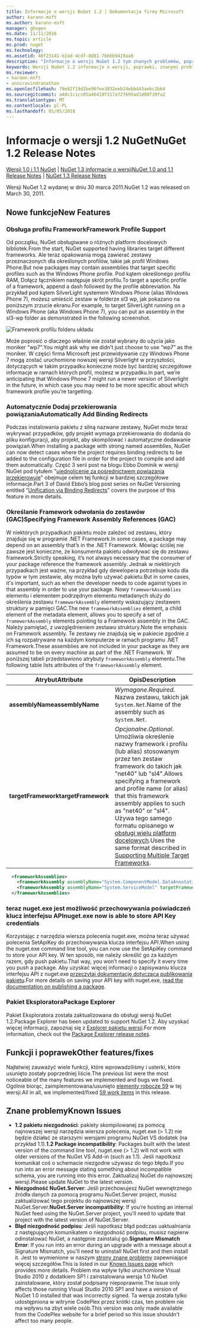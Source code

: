 ```yaml
---
title: Informacje o wersji NuGet 1.2 | Dokumentacja firmy Microsoft
author: karann-msft
ms.author: karann-msft
manager: ghogen
ms.date: 11/11/2016
ms.topic: article
ms.prod: nuget
ms.technology: 
ms.assetid: 48f23141-b2ad-4cdf-8d81-7bb6b9419aa6
description: "Informacje o wersji NuGet 1.2 tym znanych problemów, poprawki, dodatkowe funkcje i dcr."
keywords: Wersji NuGet 1.2 informacje o wersji, poprawki, znanymi problemami, nowe funkcje, dcr
ms.reviewer:
- karann-msft
- unniravindranathan
ms.openlocfilehash: 79e82f19d2be96fee3832eeb24ebb443aebc2b64
ms.sourcegitcommit: a40c1c1cc05a46410f317a72f695ad1d80f39fa2
ms.translationtype: MT
ms.contentlocale: pl-PL
ms.lasthandoff: 01/05/2018
---
```

# <a name="nuget-12-release-notes"></a><span data-ttu-id="e6311-104">Informacje o wersji 1.2 NuGet</span><span class="sxs-lookup"><span data-stu-id="e6311-104">NuGet 1.2 Release Notes</span></span>

<span data-ttu-id="e6311-105">[Wersji 1.0 i 1.1 NuGet](../release-notes/nuget-1.1.md) | [NuGet 1.3 informacje o wersji](../release-notes/nuget-1.3.md)</span><span class="sxs-lookup"><span data-stu-id="e6311-105">[NuGet 1.0 and 1.1 Release Notes](../release-notes/nuget-1.1.md) | [NuGet 1.3 Release Notes](../release-notes/nuget-1.3.md)</span></span>

<span data-ttu-id="e6311-106">Wersji NuGet 1.2 wydanej w dniu 30 marca 2011.</span><span class="sxs-lookup"><span data-stu-id="e6311-106">NuGet 1.2 was released on March 30, 2011.</span></span>

## <a name="new-features"></a><span data-ttu-id="e6311-107">Nowe funkcje</span><span class="sxs-lookup"><span data-stu-id="e6311-107">New Features</span></span>

### <a name="framework-profile-support"></a><span data-ttu-id="e6311-108">Obsługa profilu Framework</span><span class="sxs-lookup"><span data-stu-id="e6311-108">Framework Profile Support</span></span>

<span data-ttu-id="e6311-109">Od początku, NuGet obsługiwane o różnych platform docelowych bibliotek.</span><span class="sxs-lookup"><span data-stu-id="e6311-109">From the start, NuGet supported having libraries target different frameworks.</span></span> <span data-ttu-id="e6311-110">Ale teraz opakowania mogą zawierać zestawy przeznaczonych dla określonych profilów, takie jak profil Windows Phone.</span><span class="sxs-lookup"><span data-stu-id="e6311-110">But now packages may contain assemblies that target specific profiles such as the Windows Phone profile.</span></span> <span data-ttu-id="e6311-111">Pod kątem określonego profilu RAM, Dołącz łącznikiem następuje skrót profilu.</span><span class="sxs-lookup"><span data-stu-id="e6311-111">To target a specific profile of a framework, append a dash followed by the profile abbreviation.</span></span> <span data-ttu-id="e6311-112">Na przykład pod kątem SilverLight systemem Windows Phone (alias Windows Phone 7), możesz umieścić zestaw w folderze sl3 wp, jak pokazano na poniższym zrzucie ekranu.</span><span class="sxs-lookup"><span data-stu-id="e6311-112">For example, to target SilverLight running on a Windows Phone (aka Windows Phone 7), you can put an assembly in the sl3-wp folder as demonstrated in the following screenshot.</span></span>

![Framework profilu folderu układu](./media/framework-profile-support.png)

<span data-ttu-id="e6311-114">Może poprosić o dlaczego właśnie nie został wybrany do użycia jako moniker "wp7".</span><span class="sxs-lookup"><span data-stu-id="e6311-114">You might ask why we didn’t just choose to use “wp7” as the moniker.</span></span> <span data-ttu-id="e6311-115">W części firma Microsoft jest przewidywanie czy Windows Phone 7 mogą zostać uruchomione nowszej wersji Silverlight w przyszłości, dotyczących w takim przypadku konieczne może być bardziej szczegółowe informacje w ramach których profil, możesz w przypadku.</span><span class="sxs-lookup"><span data-stu-id="e6311-115">In part, we’re anticipating that Windows Phone 7 might run a newer version of Silverlight in the future, in which case you may need to be more specific about which framework profile you’re targetting.</span></span>

### <a name="automatically-add-binding-redirects"></a><span data-ttu-id="e6311-116">Automatycznie Dodaj przekierowania powiązania</span><span class="sxs-lookup"><span data-stu-id="e6311-116">Automatically Add Binding Redirects</span></span>

<span data-ttu-id="e6311-117">Podczas instalowania pakietu z silną nazwane zestawy, NuGet może teraz wykrywać przypadków, gdy projekt wymaga przekierowania do dodania do pliku konfiguracji, aby projekt, aby skompilować i automatyczne dodawanie powiązań.</span><span class="sxs-lookup"><span data-stu-id="e6311-117">When installing a package with strong named assemblies, NuGet can now detect cases where the project requires binding redirects to be added to the configuration file in order for the project to compile and add them automatically.</span></span> <span data-ttu-id="e6311-118">Część 3 serii post na blogu Ebbo Dominik w wersji NuGet pod tytułem "[ujednolicenie za pośrednictwem powiązania przekierowuje](http://blog.davidebbo.com/2011/01/nuget-versioning-part-3-unification-via.html)" obejmuje celem tej funkcji w bardziej szczegółowe informacje.</span><span class="sxs-lookup"><span data-stu-id="e6311-118">Part 3 of David Ebbo’s blog post series on NuGet Versioning entitled “[Unification via Binding Redirects](http://blog.davidebbo.com/2011/01/nuget-versioning-part-3-unification-via.html)” covers the purpose of this feature in more details.</span></span>

<a name="framework-assembly-refs"></a>

### <a name="specifying-framework-assembly-references-gac"></a><span data-ttu-id="e6311-119">Określanie Framework odwołania do zestawów (GAC)</span><span class="sxs-lookup"><span data-stu-id="e6311-119">Specifying Framework Assembly References (GAC)</span></span>

<span data-ttu-id="e6311-120">W niektórych przypadkach pakietu może zależeć od zestawu, który znajduje się w programie .NET Framework.</span><span class="sxs-lookup"><span data-stu-id="e6311-120">In some cases, a package may depend on an assembly that’s in the .NET Framework.</span></span> <span data-ttu-id="e6311-121">Mówiąc ściślej nie zawsze jest konieczne, że konsumenta pakietu odwoływać się do zestawu framework.</span><span class="sxs-lookup"><span data-stu-id="e6311-121">Strictly speaking, it’s not always necessary that the consumer of your package reference the framework assembly.</span></span> <span data-ttu-id="e6311-122">Jednak w niektórych przypadkach jest ważne, na przykład gdy dewelopera potrzebuje kodu dla typów w tym zestawie, aby można było używać pakietu.</span><span class="sxs-lookup"><span data-stu-id="e6311-122">But in some cases, it's important, such as when the developer needs to code against types in that assembly in order to use your package.</span></span> <span data-ttu-id="e6311-123">Nowy `frameworkAssemblies` elementu i elementem podrzędnym elementu metadanych służy do określenia zestawu `frameworkAssembly` elementy wskazujący zestawem struktury w pamięci GAC.</span><span class="sxs-lookup"><span data-stu-id="e6311-123">The new `frameworkAssemblies` element, a child element of the metadata element, allows you to specify a set of `frameworkAssembly` elements pointing to a Framework assembly in the GAC.</span></span> <span data-ttu-id="e6311-124">Należy pamiętać, z uwzględnieniem zestawu struktury.</span><span class="sxs-lookup"><span data-stu-id="e6311-124">Note the emphasis on Framework assembly.</span></span>
<span data-ttu-id="e6311-125">Te zestawy nie znajdują się w pakiecie zgodnie z ich są rozpatrywane na każdym komputerze w ramach programu .NET Framework.</span><span class="sxs-lookup"><span data-stu-id="e6311-125">These assemblies are not included in your package as they are assumed to be on every machine  as part of the .NET Framework.</span></span> <span data-ttu-id="e6311-126">W poniższej tabeli przedstawiono atrybuty `frameworkAssembly` elementu.</span><span class="sxs-lookup"><span data-stu-id="e6311-126">The following table lists attributes of the `frameworkAssembly` element.</span></span>


|<span data-ttu-id="e6311-127">Atrybut</span><span class="sxs-lookup"><span data-stu-id="e6311-127">Attribute</span></span> |<span data-ttu-id="e6311-128">Opis</span><span class="sxs-lookup"><span data-stu-id="e6311-128">Description</span></span>|
|----------------|-----------|
|<span data-ttu-id="e6311-129">**assemblyName**</span><span class="sxs-lookup"><span data-stu-id="e6311-129">**assemblyName**</span></span>|<span data-ttu-id="e6311-130">*Wymagane*.</span><span class="sxs-lookup"><span data-stu-id="e6311-130">*Required*.</span></span> <span data-ttu-id="e6311-131">Nazwa zestawu, takich jak `System.Net`.</span><span class="sxs-lookup"><span data-stu-id="e6311-131">Name of the assembly such as `System.Net`.</span></span>|
|<span data-ttu-id="e6311-132">**targetFramework**</span><span class="sxs-lookup"><span data-stu-id="e6311-132">**targetFramework**</span></span>|<span data-ttu-id="e6311-133">*Opcjonalne*.</span><span class="sxs-lookup"><span data-stu-id="e6311-133">*Optional*.</span></span> <span data-ttu-id="e6311-134">Umożliwia określenie nazwy framework i profilu (lub alias) stosowanym przez ten zestaw framework do takich jak "net40" lub "sl4".</span><span class="sxs-lookup"><span data-stu-id="e6311-134">Allows specifying a framework and profile name (or alias) that this framework assembly applies to such as "net40" or "sl4".</span></span> <span data-ttu-id="e6311-135">Używa tego samego formatu opisanego w [obsługi wielu platform docelowych](../create-packages/supporting-multiple-target-frameworks.md).</span><span class="sxs-lookup"><span data-stu-id="e6311-135">Uses the same format described in [Supporting Multiple Target Frameworks](../create-packages/supporting-multiple-target-frameworks.md).</span></span>|

```xml
  <frameworkAssemblies>
    <frameworkAssembly assemblyName="System.ComponentModel.DataAnnotations" targetFramework="net40" />
    <frameworkAssembly assemblyName="System.ServiceModel" targetFramework="net40" />
  </frameworkAssemblies>
```

### <a name="nugetexe-now-is-able-to-store-api-key-credentials"></a><span data-ttu-id="e6311-136">teraz nuget.exe jest możliwość przechowywania poświadczeń klucz interfejsu API</span><span class="sxs-lookup"><span data-stu-id="e6311-136">nuget.exe now is able to store API Key credentials</span></span>

<span data-ttu-id="e6311-137">Korzystając z narzędzia wiersza polecenia nuget.exe, można teraz używać polecenia SetApiKey do przechowywania klucza interfejsu API.</span><span class="sxs-lookup"><span data-stu-id="e6311-137">When using the nuget.exe command line tool, you can now use the SetApiKey command to store your API key.</span></span> <span data-ttu-id="e6311-138">W ten sposób, nie należy określić go za każdym razem, gdy push pakietu.</span><span class="sxs-lookup"><span data-stu-id="e6311-138">That way, you won’t need to specify it every time you push a package.</span></span> <span data-ttu-id="e6311-139">Aby uzyskać więcej informacji o zapisywaniu klucza interfejsu API z nuget.exe [przeczytaj dokumentację dotyczącą publikowania pakietu](../create-packages/publish-a-package.md).</span><span class="sxs-lookup"><span data-stu-id="e6311-139">For more details on saving your API key with nuget.exe, [read the documentation on publishing a package](../create-packages/publish-a-package.md).</span></span>

### <a name="package-explorer"></a><span data-ttu-id="e6311-140">Pakiet Eksploratora</span><span class="sxs-lookup"><span data-stu-id="e6311-140">Package Explorer</span></span>
<span data-ttu-id="e6311-141">Pakiet Eksploratora została zaktualizowana do obsługi wersji NuGet 1.2.</span><span class="sxs-lookup"><span data-stu-id="e6311-141">Package Explorer has been updated to support NuGet 1.2.</span></span> <span data-ttu-id="e6311-142">Aby uzyskać więcej informacji, zapoznaj się z [Explorer pakietu wersji](http://nuget.codeplex.com/wikipage?title=New%20features%20in%20NuGet%20Package%20Explorer%201.0).</span><span class="sxs-lookup"><span data-stu-id="e6311-142">For more information, check out the [Package Explorer release notes](http://nuget.codeplex.com/wikipage?title=New%20features%20in%20NuGet%20Package%20Explorer%201.0).</span></span>

## <a name="other-featuresfixes"></a><span data-ttu-id="e6311-143">Funkcji i poprawek</span><span class="sxs-lookup"><span data-stu-id="e6311-143">Other features/fixes</span></span>

<span data-ttu-id="e6311-144">Najłatwiej zauważyć wiele funkcji, które wprowadziliśmy i usterki, które usunięto zostały poprzedniej liście.</span><span class="sxs-lookup"><span data-stu-id="e6311-144">The previous list were the most noticeable of the many features we implemented and bugs we fixed.</span></span> <span data-ttu-id="e6311-145">Ogólnie biorąc, zaimplementowana/usunięto [elementy robocze 59](http://nuget.codeplex.com/workitem/list/advanced?keyword=&status=All&type=All&priority=All&release=NuGet%201.2&assignedTo=All&component=All&sortField=Votes&sortDirection=Descending&page=0) w tej wersji.</span><span class="sxs-lookup"><span data-stu-id="e6311-145">All in all, we implemented/fixed [59 work items](http://nuget.codeplex.com/workitem/list/advanced?keyword=&status=All&type=All&priority=All&release=NuGet%201.2&assignedTo=All&component=All&sortField=Votes&sortDirection=Descending&page=0) in this release.</span></span>

## <a name="known-issues"></a><span data-ttu-id="e6311-146">Znane problemy</span><span class="sxs-lookup"><span data-stu-id="e6311-146">Known Issues</span></span>

* <span data-ttu-id="e6311-147">**1.2 pakietu niezgodności**: pakiety skompilowanej za pomocą najnowszej wersji narzędzia wiersza polecenia, nuget.exe (> 1.2) nie będzie działać ze starszymi wersjami programu NuGet VS dodatek (na przykład 1.1).</span><span class="sxs-lookup"><span data-stu-id="e6311-147">**1.2 Package incompatibility**: Packages built with the latest version of the command line tool, nuget.exe (> 1.2) will not work with older versions of the NuGet VS Add-in (such as 1.1).</span></span> <span data-ttu-id="e6311-148">Jeśli napotkasz komunikat coś o schemacie niezgodne używasz do tego błędu.</span><span class="sxs-lookup"><span data-stu-id="e6311-148">If you run into an error message stating something about incompatible schema, you are running into this error.</span></span> <span data-ttu-id="e6311-149">Zaktualizuj NuGet do najnowszej wersji.</span><span class="sxs-lookup"><span data-stu-id="e6311-149">Please update NuGet to the latest version.</span></span>
* <span data-ttu-id="e6311-150">**Niezgodność NuGet.Server**: Jeśli przechowujesz NuGet wewnętrznego źródła danych za pomocą programu NuGet.Server project, musisz zaktualizować tego projektu do najnowszej wersji NuGet.Server.</span><span class="sxs-lookup"><span data-stu-id="e6311-150">**NuGet.Server incompatibility**: If you’re hosting an internal NuGet feed using the NuGet.Server project, you’ll need to update that project with the latest version of NuGet.Server.</span></span>
* <span data-ttu-id="e6311-151">**Błąd niezgodność podpisu**: Jeśli napotkasz błąd podczas uaktualniania z następującym komunikatem o niezgodność podpisu, musisz najpierw odinstalować NuGet, a następnie zainstaluj go.</span><span class="sxs-lookup"><span data-stu-id="e6311-151">**Signature Mismatch Error**: If you run into an error during an upgrade with a message about a Signature Mismatch, you'll need to uninstall NuGet first and then install it.</span></span> <span data-ttu-id="e6311-152">Jest to wymienione w naszym [strony znane problemy](../release-notes/Known-Issues.md) zapewniające więcej szczegółów.</span><span class="sxs-lookup"><span data-stu-id="e6311-152">This is listed in our [Known Issues page](../release-notes/Known-Issues.md) which provides more details.</span></span> <span data-ttu-id="e6311-153">Problem ma wpływ tylko uruchomione Visual Studio 2010 z dodatkiem SP1 i zainstalowana wersja 1.0 NuGet zainstalowane, który został podpisany niepoprawnie.</span><span class="sxs-lookup"><span data-stu-id="e6311-153">The issue only affects those running Visual Studio 2010 SP1 and have a version of NuGet 1.0 installed that was incorrectly signed.</span></span> <span data-ttu-id="e6311-154">Ta wersja została tylko udostępniona w witrynie CodePlex przez krótki czas, ten problem nie ma wpływu na zbyt wiele osób.</span><span class="sxs-lookup"><span data-stu-id="e6311-154">This version was only made available from the CodePlex website for a brief period so this issue shouldn't affect too many people.</span></span>